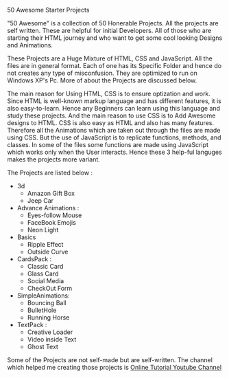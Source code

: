 50 Awesome Starter Projects

"50 Awesome" is a collection of 50 Honerable Projects. All the projects are self written. These are helpful for initial Developers. All of those who are starting their HTML journey and who want to get some cool looking Designs and Animations.

These Projects are a Huge Mixture of HTML, CSS and JavaScript. All the files are in general format. Each of one has its Specific Folder and hence do not creates any type of misconfusion. They are optimized to run on Windows XP's Pc. More of about the Projects are discussed below.

The main reason for Using HTML, CSS is to ensure optization and work. Since HTML is well-known markup language and has different features, it is also easy-to-learn. Hence any Beginners can learn using this language and study these projects. And the main reason to use CSS is to Add Awesome designs to HTML. CSS is also easy as HTML and also has many features. Therefore all the Animations which are taken out through the files are made using CSS. But the use of JavaScript is to replicate functions, methods, and classes. In some of the files some functions are made using JavaScript which works only when the User interacts. Hence these 3 help-ful languges makes the projects more variant.

The Projects are listed below :
* 3d
  * Amazon Gift Box
  * Jeep Car
* Advance Animations :
  * Eyes-follow Mouse
  * FaceBook Emojis
  * Neon Light
* Basics
  * Ripple Effect
  * Outside Curve
* CardsPack :
  * Classic Card
  * Glass Card
  * Social Media
  * CheckOut Form
* SimpleAnimations:
  * Bouncing Ball
  * BulletHole
  * Running Horse
* TextPack :
  * Creative Loader
  * Video inside Text
  * Ghost Text

Some of the Projects are not self-made but are self-written. The channel which helped me creating those projects is [Online Tutorial Youtube Channel](https://www.youtube.com/channel/UCbwXnUipZsLfUckBPsC7Jog)
